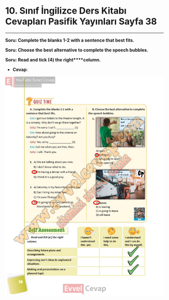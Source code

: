 # 10. Sınıf İngilizce Ders Kitabı Cevapları Pasifik Yayınları Sayfa 38

---

**Soru: Complete the blanks 1-2 with a sentence that best fits.**

**Soru: Choose the best alternative to complete the speech bubbles.**

**Soru: Read and tick (4) the right****column.**

-   **Cevap**:

![Image 1](./image_1.jpg)